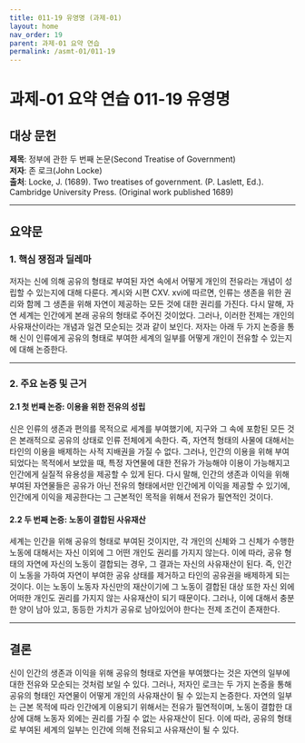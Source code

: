 ```yaml
---
title: 011-19 유영명 (과제-01)
layout: home
nav_order: 19
parent: 과제-01 요약 연습
permalink: /asmt-01/011-19
---
```


# 과제-01 요약 연습 011-19 유영명 

## 대상 문헌  
**제목**: 정부에 관한 두 번째 논문(Second Treatise of Government)  
**저자**: 존 로크(John Locke)  
**출처**: Locke, J. (1689). Two treatises of government. (P. Laslett, Ed.). Cambridge University Press. (Original work published 1689)  

---

## 요약문  

### 1. 핵심 쟁점과 딜레마  
저자는 신에 의해 공유의 형태로 부여된 자연 속에서 어떻게 개인의 전유라는 개념이 성립할 수 있는지에 대해 다룬다. 계시와 시편 CXV. xvi에 따르면, 인류는 생존을 위한 권리와 함께 그 생존을 위해 자연이 제공하는 모든 것에 대한 권리를 가진다. 다시 말해, 자연 세계는 인간에게 본래 공유의 형태로 주어진 것이었다. 그러나, 이러한 전제는 개인의 사유재산이라는 개념과 일견 모순되는 것과 같이 보인다. 저자는 아래 두 가지 논증을 통해 신이 인류에게 공유의 형태로 부여한 세계의 일부를 어떻게 개인이 전유할 수 있는지에 대해 논증한다.  

---

### 2. 주요 논증 및 근거  

#### 2.1 첫 번째 논증: 이용을 위한 전유의 성립  
신은 인류의 생존과 편의를 목적으로 세계를 부여했기에, 지구와 그 속에 포함된 모든 것은 본래적으로 공유의 상태로 인류 전체에게 속한다. 즉, 자연적 형태의 사물에 대해서는 타인의 이용을 배제하는 사적 지배권을 가질 수 없다. 그러나, 인간의 이용을 위해 부여되었다는 목적에서 보았을 때, 특정 자연물에 대한 전유가 가능해야 이용이 가능해지고 인간에게 실질적 유용성을 제공할 수 있게 된다. 다시 말해, 인간의 생존과 이익을 위해 부여된 자연물들은 공유가 아닌 전유의 형태에서만 인간에게 이익을 제공할 수 있기에, 인간에게 이익을 제공한다는 그 근본적인 목적을 위해서 전유가 필연적인 것이다.   

#### 2.2 두 번째 논증: 노동이 결합된 사유재산  
세계는 인간을 위해 공유의 형태로 부여된 것이지만, 각 개인의 신체와 그 신체가 수행한 노동에 대해서는 자신 이외에 그 어떤 개인도 권리를 가지지 않는다. 이에 따라, 공유 형태의 자연에 자신의 노동이 결합되는 경우, 그 결과는 자신의 사유재산이 된다. 즉, 인간이 노동을 가하여 자연이 부여한 공유 상태를 제거하고 타인의 공유권을 배제하게 되는 것이다. 이는 노동이 노동자 자신만의 재산이기에 그 노동이 결합된 대상 또한 자신 외에 어떠한 개인도 권리를 가지지 않는 사유재산이 되기 때문이다. 그러나, 이에 대해서 충분한 양이 남아 있고, 동등한 가치가 공유로 남아있어야 한다는 전제 조건이 존재한다.   

---

## 결론  
신이 인간의 생존과 이익을 위해 공유의 형태로 자연을 부여했다는 것은 자연의 일부에 대한 전유와 모순되는 것처럼 보일 수 있다. 그러나, 저자인 로크는 두 가지 논증을 통해 공유의 형태인 자연물이 어떻게 개인의 사유재산이 될 수 있는지 논증한다. 자연의 일부는 근본 목적에 따라 인간에게 이용되기 위해서는 전유가 필연적이며, 노동이 결합한 대상에 대해 노동자 외에는 권리를 가질 수 없는 사유재산이 된다. 이에 따라, 공유의 형태로 부여된 세계의 일부는 인간에 의해 전유되고 사유재산이 될 수 있다.     

